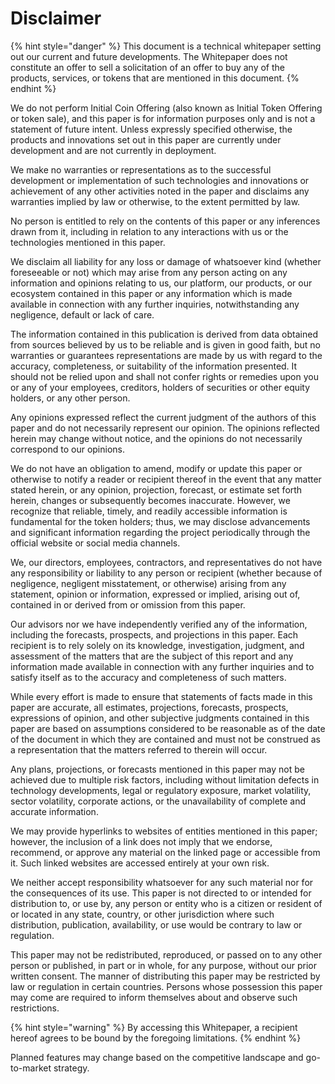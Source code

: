 # Disclaimer

{% hint style="danger" %}
This document is a technical whitepaper setting out our current and future developments. The Whitepaper does not constitute an offer to sell a solicitation of an offer to buy any of the products, services, or tokens that are mentioned in this document.
{% endhint %}

We do not perform Initial Coin Offering (also known as Initial Token Offering or token sale), and this paper is for information purposes only and is not a statement of future intent. Unless expressly specified otherwise, the products and innovations set out in this paper are currently under development and are not currently in deployment.

We make no warranties or representations as to the successful development or implementation of such technologies and innovations or achievement of any other activities noted in the paper and disclaims any warranties implied by law or otherwise, to the extent permitted by law.

No person is entitled to rely on the contents of this paper or any inferences drawn from it, including in relation to any interactions with us or the technologies mentioned in this paper.

We disclaim all liability for any loss or damage of whatsoever kind (whether foreseeable or not) which may arise from any person acting on any information and opinions relating to us, our platform, our products, or our ecosystem contained in this paper or any information which is made available in connection with any further inquiries, notwithstanding any negligence, default or lack of care.

The information contained in this publication is derived from data obtained from sources believed by us to be reliable and is given in good faith, but no warranties or guarantees representations are made by us with regard to the accuracy, completeness, or suitability of the information presented. It should not be relied upon and shall not confer rights or remedies upon you or any of your employees, creditors, holders of securities or other equity holders, or any other person.

Any opinions expressed reflect the current judgment of the authors of this paper and do not necessarily represent our opinion. The opinions reflected herein may change without notice, and the opinions do not necessarily correspond to our opinions.

We do not have an obligation to amend, modify or update this paper or otherwise to notify a reader or recipient thereof in the event that any matter stated herein, or any opinion, projection, forecast, or estimate set forth herein, changes or subsequently becomes inaccurate. However, we recognize that reliable, timely, and readily accessible information is fundamental for the token holders; thus, we may disclose advancements and significant information regarding the project periodically through the official website or social media channels.

We, our directors, employees, contractors, and representatives do not have any responsibility or liability to any person or recipient (whether because of negligence, negligent misstatement, or otherwise) arising from any statement, opinion or information, expressed or implied, arising out of, contained in or derived from or omission from this paper.

Our advisors nor we have independently verified any of the information, including the forecasts, prospects, and projections in this paper. Each recipient is to rely solely on its knowledge, investigation, judgment, and assessment of the matters that are the subject of this report and any information made available in connection with any further inquiries and to satisfy itself as to the accuracy and completeness of such matters.

While every effort is made to ensure that statements of facts made in this paper are accurate, all estimates, projections, forecasts, prospects, expressions of opinion, and other subjective judgments contained in this paper are based on assumptions considered to be reasonable as of the date of the document in which they are contained and must not be construed as a representation that the matters referred to therein will occur.

Any plans, projections, or forecasts mentioned in this paper may not be achieved due to multiple risk factors, including without limitation defects in technology developments, legal or regulatory exposure, market volatility, sector volatility, corporate actions, or the unavailability of complete and accurate information.

We may provide hyperlinks to websites of entities mentioned in this paper; however, the inclusion of a link does not imply that we endorse, recommend, or approve any material on the linked page or accessible from it. Such linked websites are accessed entirely at your own risk.

We neither accept responsibility whatsoever for any such material nor for the consequences of its use. This paper is not directed to or intended for distribution to, or use by, any person or entity who is a citizen or resident of or located in any state, country, or other jurisdiction where such distribution, publication, availability, or use would be contrary to law or regulation.

This paper may not be redistributed, reproduced, or passed on to any other person or published, in part or in whole, for any purpose, without our prior written consent. The manner of distributing this paper may be restricted by law or regulation in certain countries. Persons whose possession this paper may come are required to inform themselves about and observe such restrictions.

{% hint style="warning" %}
By accessing this Whitepaper, a recipient hereof agrees to be bound by the foregoing limitations.
{% endhint %}

Planned features may change based on the competitive landscape and go-to-market strategy.
